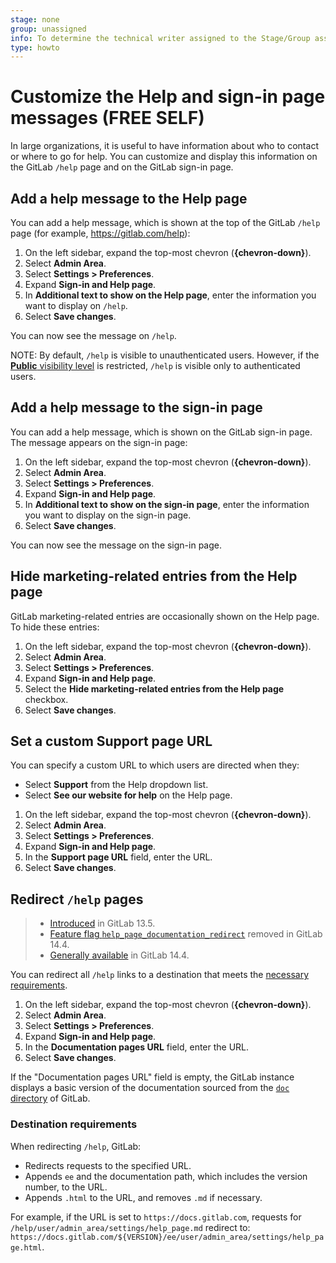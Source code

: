 ```yaml
---
stage: none
group: unassigned
info: To determine the technical writer assigned to the Stage/Group associated with this page, see https://about.gitlab.com/handbook/product/ux/technical-writing/#assignments
type: howto
---
```


# Customize the Help and sign-in page messages **(FREE SELF)**

In large organizations, it is useful to have information about who to contact or where
to go for help. You can customize and display this information on the GitLab `/help` page and on
the GitLab sign-in page.

## Add a help message to the Help page

You can add a help message, which is shown at the top of the GitLab `/help` page (for example,
<https://gitlab.com/help>):

1. On the left sidebar, expand the top-most chevron (**{chevron-down}**).
1. Select **Admin Area**.
1. Select **Settings > Preferences**.
1. Expand **Sign-in and Help page**.
1. In **Additional text to show on the Help page**, enter the information you want to display on `/help`.
1. Select **Save changes**.

You can now see the message on `/help`.

NOTE:
By default, `/help` is visible to unauthenticated users. However, if the
[**Public** visibility level](../../user/admin_area/settings/visibility_and_access_controls.md#restrict-visibility-levels)
is restricted, `/help` is visible only to authenticated users.

## Add a help message to the sign-in page

You can add a help message, which is shown on the GitLab sign-in page. The message appears on the sign-in page:

1. On the left sidebar, expand the top-most chevron (**{chevron-down}**).
1. Select **Admin Area**.
1. Select **Settings > Preferences**.
1. Expand **Sign-in and Help page**.
1. In **Additional text to show on the sign-in page**, enter the information you want to
   display on the sign-in page.
1. Select **Save changes**.

You can now see the message on the sign-in page.

## Hide marketing-related entries from the Help page

GitLab marketing-related entries are occasionally shown on the Help page. To hide these entries:

1. On the left sidebar, expand the top-most chevron (**{chevron-down}**).
1. Select **Admin Area**.
1. Select **Settings > Preferences**.
1. Expand **Sign-in and Help page**.
1. Select the **Hide marketing-related entries from the Help page** checkbox.
1. Select **Save changes**.

## Set a custom Support page URL

You can specify a custom URL to which users are directed when they:

- Select **Support** from the Help dropdown list.
- Select **See our website for help** on the Help page.

1. On the left sidebar, expand the top-most chevron (**{chevron-down}**).
1. Select **Admin Area**.
1. Select **Settings > Preferences**.
1. Expand **Sign-in and Help page**.
1. In the **Support page URL** field, enter the URL.
1. Select **Save changes**.

## Redirect `/help` pages

> - [Introduced](https://gitlab.com/gitlab-org/gitlab/-/merge_requests/43157) in GitLab 13.5.
> - [Feature flag `help_page_documentation_redirect`](https://gitlab.com/gitlab-org/gitlab/-/merge_requests/71737) removed in GitLab 14.4.
> - [Generally available](https://gitlab.com/gitlab-org/gitlab/-/merge_requests/71737) in GitLab 14.4.

You can redirect all `/help` links to a destination that meets the [necessary requirements](#destination-requirements).

1. On the left sidebar, expand the top-most chevron (**{chevron-down}**).
1. Select **Admin Area**.
1. Select **Settings > Preferences**.
1. Expand **Sign-in and Help page**.
1. In the **Documentation pages URL** field, enter the URL.
1. Select **Save changes**.

If the "Documentation pages URL" field is empty, the GitLab instance displays a basic version of the documentation sourced from the [`doc` directory](https://gitlab.com/gitlab-org/gitlab/-/tree/master/doc) of GitLab.

### Destination requirements

When redirecting `/help`, GitLab:

- Redirects requests to the specified URL.
- Appends `ee`  and the documentation path, which includes the version number, to the URL.
- Appends `.html` to the URL, and removes `.md` if necessary.

For example, if the URL is set to `https://docs.gitlab.com`, requests for
`/help/user/admin_area/settings/help_page.md` redirect to:
`https://docs.gitlab.com/${VERSION}/ee/user/admin_area/settings/help_page.html`.

<!-- ## Troubleshooting

Include any troubleshooting steps that you can foresee. If you know beforehand what issues
one might have when setting this up, or when something is changed, or on upgrading, it's
important to describe those, too. Think of things that may go wrong and include them here.
This is important to minimize requests for support, and to avoid doc comments with
questions that you know someone might ask.

Each scenario can be a third-level heading, for example `### Getting error message X`.
If you have none to add when creating a doc, leave this section in place
but commented out to help encourage others to add to it in the future. -->
